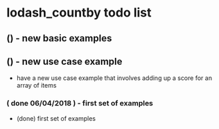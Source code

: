 # lodash_countby todo list

## () - new basic examples

## () - new use case example
* have a new use case example that involves adding up a score for an array of items

### ( done 06/04/2018 ) - first set of examples
* (done) first set of examples
